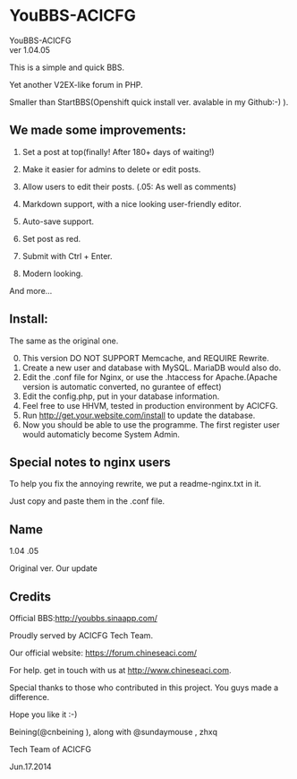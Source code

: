 YouBBS-ACICFG
=====================
YouBBS-ACICFG  
ver 1.04.05

This is a simple and quick BBS.

Yet another V2EX-like forum in PHP.

Smaller than StartBBS(Openshift quick install ver. avalable in my Github:-) ).


We made some improvements:
----------------

1. Set a post at top(finally! After 180+ days of waiting!)

2. Make it easier for admins to delete or edit posts.

3. Allow users to edit their posts. (.05: As well as comments)

4. Markdown support, with a nice looking user-friendly editor.

5. Auto-save support.

6. Set post as red.

7. Submit with Ctrl + Enter.

8. Modern looking.

And more...

Install:
------------

The same as the original one.

0. This version DO NOT SUPPORT Memcache, and REQUIRE Rewrite.
1. Create a new user and database with MySQL. MariaDB would also do.
2. Edit the .conf file for Nginx, or use the .htaccess for Apache.(Apache version is automatic converted, no gurantee of effect)
3. Edit the config.php, put in your database information.
4. Feel free to use HHVM, tested in production environment by ACICFG.
5. Run http://get.your.website.com/install to update the database.
6. Now you should be able to use the programme. The first register user would automaticly become System Admin.

Special notes to nginx users
------------
To help you fix the annoying rewrite, we put a readme-nginx.txt in it.

Just copy and paste them in the .conf file.


Name
----------
1.04                 .05

Original ver.        Our update


Credits
-----

Official BBS:http://youbbs.sinaapp.com/

Proudly served by ACICFG Tech Team.

Our official website: https://forum.chineseaci.com/

For help. get in touch with us at http://www.chineseaci.com.

Special thanks to those who contributed in this project. You guys made a difference.

Hope you like it :-)


Beining(@cnbeining ), along with @sundaymouse , zhxq

Tech Team of ACICFG

Jun.17.2014
